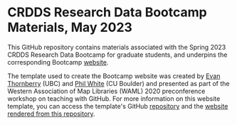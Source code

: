 # CRDDS Research Data Bootcamp Materials, May 2023

This GitHub repository contains materials associated with the Spring 2023 CRDDS Research Data Bootcamp for graduate students, and underpins the corresponding Bootcamp [website](https://cu-boulder-crdds.github.io/data_bootcamp_2023/). 

The template used to create the Bootcamp website was created by [Evan Thornberry](https://github.com/ect123) (UBC) and [Phil White](https://github.com/outpw) (CU Boulder) and presented as part of the Western Association of Map Libraries (WAML) 2020 preconference workshop on teaching with GitHub. For more information on this website template, you can access the template's GitHub [repository](https://github.com/outpw/workshop-template) and the [website rendered from this repository](https://outpw.github.io/workshop-template/). 
